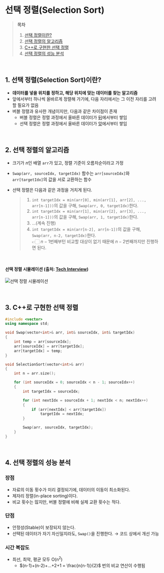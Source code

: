 # 선택 정렬(Selection Sort)

> **목차**  
> 1. [선택 정렬이란?](#1-선택-정렬selection-sort이란)  
> 2. [선택 정렬의 알고리즘](#2-선택-정렬의-알고리즘)  
> 3. [C++로 구현한 선택 정렬](#3-c로-구현한-선택-정렬)  
> 4. [선택 정렬의 성능 분석](#4-선택-정렬의-성능-분석)  

<br>


## 1. 선택 정렬(Selection Sort)이란?
- **데이터를 넣을 위치를 정하고, 해당 위치에 맞는 데이터를 찾는 알고리즘**
- 앞에서부터 하나씩 올바르게 정렬해 가기에, 다음 자리에서는 그 이전 자리를 고려할 필요가 없음
- 버블 정렬과 유사한 개념이지만, 다음과 같은 차이점이 존재
    - 버블 정렬은 정렬 과정에서 올바른 데이터가 <u>뒤</u>에서부터 쌓임
    - 선택 정렬은 정렬 과정에서 올바른 데이터가 <u>앞</u>에서부터 쌓임  

<br>

## 2. 선택 정렬의 알고리즘
- 크기가 $n$인 배열 `arr`가 있고, 정렬 기준이 오름차순이라고 가정
- `Swap(arr, sourceIdx, targetIdx)` 함수는 `arr[sourceIdx]`와 `arr[targetIdx]`의 값을 서로 교환하는 함수
- 선택 정렬은 다음과 같은 과정을 거치게 된다.

    > 1. `int targetIdx = min(arr[0], min(arr[1], arr[2], ..., arr[n-1]))`의 값을 구해, `Swap(arr, 0, targetIdx)`한다.  
    > 2. `int targetIdx = min(arr[1], min(arr[2], arr[3], ..., arr[n-1]))`의 값을 구해, `Swap(arr, 1, targetIdx)`한다.  
    > 3. ...(계속 진행)  
    > 4. `int targetIdx = min(arr[n-2], arr[n-1])`의 값을 구해, `Swap(arr, n-2, targetIdx)`한다.  
    > 👉🏻 $n-1$번째부턴 비교할 대상이 없기 때문에 $n-2$번째까지만 진행하면 된다.  

<br>

#### 선택 정렬 시뮬레이션 (출처: [Tech Interview](https://gyoogle.dev/blog/algorithm/Selection%20Sort.html))  
![선택 정렬 시뮬레이션](https://github.com/GimunLee/tech-refrigerator/raw/master/Algorithm/resources/selection-sort-001.gif)  

<br>

## 3. C++로 구현한 선택 정렬
```cpp
#include <vector>
using namespace std;

void Swap(vector<int>& arr, int& sourceIdx, int& targetIdx)
{
    int temp = arr[sourceIdx];
    arr[sourceIdx] = arr[targetIdx];
    arr[targetIdx] = temp;
}

void SelectionSort(vector<int>& arr)
{
    int n = arr.size();

    for (int sourceIdx = 0; sourceIdx < n - 1; sourceIdx++)
    {
        int targetIdx = sourceIdx;

        for (int nextIdx = sourceIdx + 1; nextIdx < n; nextIdx++)
        {
            if (arr[nextIdx] < arr[targetIdx])
                targetIdx = nextIdx;
        }

        Swap(arr, sourceIdx, targetIdx);
    }
}
```  

<br>

## 4. 선택 정렬의 성능 분석
### 장점
- 자료의 이동 횟수가 미리 결정되기에, 데이터의 이동이 최소화된다.
- 제자리 정렬(in-place sorting)이다.
- 비교 횟수는 많지만, 버블 정렬에 비해 실제 교환 횟수는 적다. 

### 단점
- 안정성(Stable)이 보장되지 않는다.  
- 선택된 데이터가 자기 자신일지라도, `Swap()`을 진행한다. → 코드 상에서 개선 가능

### 시간 복잡도
- 최선, 최악, 평균 모두 $\mathrm{O(n^2)}$
    - $(n-1)+(n-2)+...+2+1 = \frac{n(n-1)}{2}$ 번의 비교 연산이 수행됨
